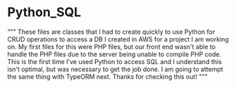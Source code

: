 # Python_SQL

"""
These files are classes that I had to create quickly to use Python for CRUD operations to access a DB I created in AWS for a project I am working on.
My first files for this were PHP files, but our front end wasn't able to handle the PHP files due to the server being unable to compile PHP code. This
is the first time I've used Python to access SQL and I understand this isn't optimal, but was necessary to get the job done.  I am going to attempt the
same thing with TypeORM next.  Thanks for checking this out!
"""
